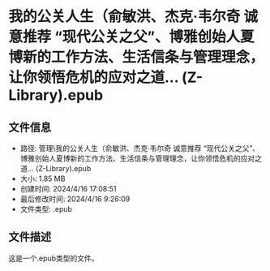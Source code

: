 ﻿# 我的公关人生（俞敏洪、杰克·韦尔奇 诚意推荐 “现代公关之父”、博雅创始人夏博新的工作方法、生活信条与管理理念，让你领悟危机的应对之道... (Z-Library).epub

## 文件信息
- 路径: 管理\我的公关人生（俞敏洪、杰克·韦尔奇 诚意推荐 “现代公关之父”、博雅创始人夏博新的工作方法、生活信条与管理理念，让你领悟危机的应对之道... (Z-Library).epub
- 大小: 1.85 MB
- 创建时间: 2024/4/16 17:08:51
- 最后修改时间: 2024/4/16 9:26:09
- 文件类型: .epub

## 文件描述
这是一个.epub类型的文件。

